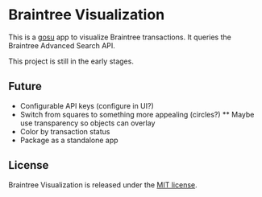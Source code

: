 # Braintree Visualization

This is a [gosu](http://www.libgosu.org/) app to visualize Braintree transactions. It queries the Braintree Advanced Search API.

This project is still in the early stages.

## Future

* Configurable API keys (configure in UI?)
* Switch from squares to something more appealing (circles?)
** Maybe use transparency so objects can overlay
* Color by transaction status
* Package as a standalone app

## License

Braintree Visualization is released under the [MIT license](http://www.opensource.org/licenses/MIT).
